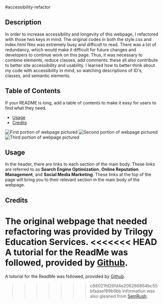 
#accessibility-refactor


## Description

In order to increase accessibility and longevity of this webpage, I refactored with those two keys in mind. 
The original codes in both the style.css and index.html files was extremely busy and difficult to read. There was a lot of redundancy, which would make it difficult for future changes and developers to continue work on this page. Thus, it was necessary to combine elements, reduce classes, add comments: these all also contribute to better site accessibility and usability. 
I learned how to better think about my code with accessibility in mind, so watching descriptions of ID's, classes, and semantic elements. 


## Table of Contents

If your README is long, add a table of contents to make it easy for users to find what they need.

- [Usage](#usage)
- [Credits](#credits)

![First portion of webpage pictured](C:\Users\antho\code\challenges\accessibility-refactor\assets\images\website-screen-shot1.png)
![Second portion of webpage pictured](C:\Users\antho\code\challenges\accessibility-refactor\assets\images\website-screen-shot2.png)
![Third portion of webpage pictured](C:\Users\antho\code\challenges\accessibility-refactor\assets\images\website-screen-shot3.png)

## Usage

In the header, there are links to each section of the main body. These links are referred to as **Search Engine Optimization**, **Online Reputation Management**, and **Social Media Marketing**. These links at the top of the page will bring you to their relevant section in the main body of the webpage.

## Credits

The original webpage that needed refactoring was provided by Trilogy Education Services.
<<<<<<< HEAD
A tutorial for the ReadMe was followed, provided by [Github](https://docs.github.com/en/get-started/writing-on-github/getting-started-with-writing-and-formatting-on-github/basic-writing-and-formatting-syntax).
=======

A tutorial for the ReadMe was followed, provided by [Github](https://docs.github.com/en/get-started/writing-on-github/getting-started-with-writing-and-formatting-on-github/basic-writing-and-formatting-syntax).

>>>>>>> c88021fd26fd4e206266864bc55bfaaae199b9bb
Information was also gleaned from [SemRush](https://www.semrush.com/blog/semantic-html5-guide/).
